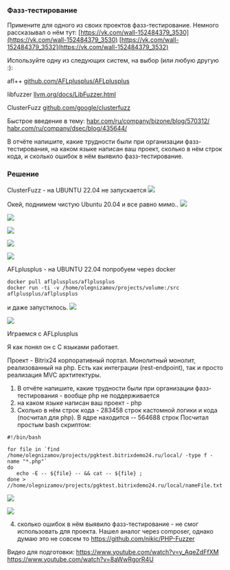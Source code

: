 ### Фазз-тестирование

Примените для одного из своих проектов фазз-тестирование.
Немного рассказывал о нём тут:
[https://vk.com/wall-152484379_3530](https://vk.com/wall-152484379_3530)
[https://vk.com/wall-152484379_3532](https://vk.com/wall-152484379_3532)

Используйте одну из следующих систем, на выбор (или любую другую :):

afl++
[github.com/AFLplusplus/AFLplusplus](https://github.com/AFLplusplus/AFLplusplus)

libfuzzer
[llvm.org/docs/LibFuzzer.html](https://llvm.org/docs/LibFuzzer.html)

ClusterFuzz
[github.com/google/clusterfuzz](https://github.com/google/clusterfuzz)

Быстрое введение в тему:
[habr.com/ru/company/bizone/blog/570312/](https://habr.com/ru/company/bizone/blog/570312/)
[habr.com/ru/company/dsec/blog/435644/](https://habr.com/ru/company/dsec/blog/435644/)

В отчёте напишите, какие трудности были при организации фазз-тестирования, на каком языке написан ваш проект, сколько в нём строк кода, и сколько ошибок в нём выявило фазз-тестирование.

### Решение

ClusterFuzz - на UBUNTU 22.04 не запускается
![](hard_l2_1.png)

Окей, поднимем чистую Ubuntu 20.04 и все равно мимо..
![](hard_l2_2.png)

![](hard_l2_3.png)

![](hard_l2_4.png)

![](hard_l2_5.png)

![](hard_l2_6.png)

AFLplusplus - на UBUNTU 22.04 попробуем через docker 

```
docker pull aflplusplus/aflplusplus
docker run -ti -v /home/olegnizamov/projects/volume:/src aflplusplus/aflplusplus
```
и даже запустилось.
![](hard_l2_7.png)

![](hard_l2_8.png)

Играемся с AFLplusplus

Я как понял он с C языками работает. 


Проект - Bitrix24 корпоративный портал. Монолитный монолит, реализованный на php. Есть как интеграции (rest-endpoint), 
так и просто реализация MVC архтитектуры.
1) В отчёте напишите, какие трудности были при организации фазз-тестирования - вообще php не поддерживается
2) на каком языке написан ваш проект - php
3) Cколько в нём строк кода - 283458 строк кастомной логики и кода (посчитал для php). В ядре находится -- 564688 строк 
Посчитал простым bash скриптом: 
```
#!/bin/bash

for file in `find /home/olegnizamov/projects/pgktest.bitrixdemo24.ru/local/ -type f -name "*.php"`
do
   echo -E -- ${file} -- && cat -- ${file} ;
done > //home/olegnizamov/projects/pgktest.bitrixdemo24.ru/local/nameFile.txt
```
![](hard_l2_9.png)

![](hard_l2_10.png)

4) сколько ошибок в нём выявило фазз-тестирование - не смог использовать для проекта. Нашел аналог через composer, однако думаю это не совсем то https://github.com/nikic/PHP-Fuzzer

Видео для подготовки:
https://www.youtube.com/watch?v=y_AqeZdFfXM
https://www.youtube.com/watch?v=8aWwRgorR4U
